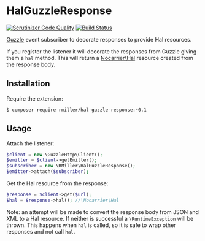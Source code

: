 HalGuzzleResponse
=================

[![Scrutinizer Code Quality](https://scrutinizer-ci.com/g/richardmiller/HalGuzzleResponse/badges/quality-score.png?b=master)](https://scrutinizer-ci.com/g/richardmiller/HalGuzzleResponse/?branch=master)
[![Build Status](https://scrutinizer-ci.com/g/richardmiller/HalGuzzleResponse/badges/build.png?b=master)](https://scrutinizer-ci.com/g/richardmiller/HalGuzzleResponse/build-status/master)

[Guzzle](https://github.com/guzzle/guzzle) event subscriber to decorate
responses to provide Hal resources.

If you register the listener it will decorate the responses from Guzzle
giving them a `hal` method. This will return a [Nocarrier\Hal](https://github.com/blongden/hal)
resource created from the response body.

## Installation

Require the extension:

```
$ composer require rmiller/hal-guzzle-response:~0.1
```

## Usage

Attach the listener:

```php
$client = new \GuzzleHttp\Client();
$emitter = $client->getEmitter();
$subscriber = new \RMiller\HalGuzzleResponse();
$emitter->attach($subscriber);
```

Get the Hal resource from the response:

```php
$response = $client->get($url);
$hal = $response->hal(); //\Nocarrier\Hal
```

Note: an attempt will be made to convert the response body from JSON and XML to a Hal resource.
If neither is successful a `\RuntimeException` will be thrown. This happens when `hal` is called,
so it is safe to wrap other responses and not call `hal`.

